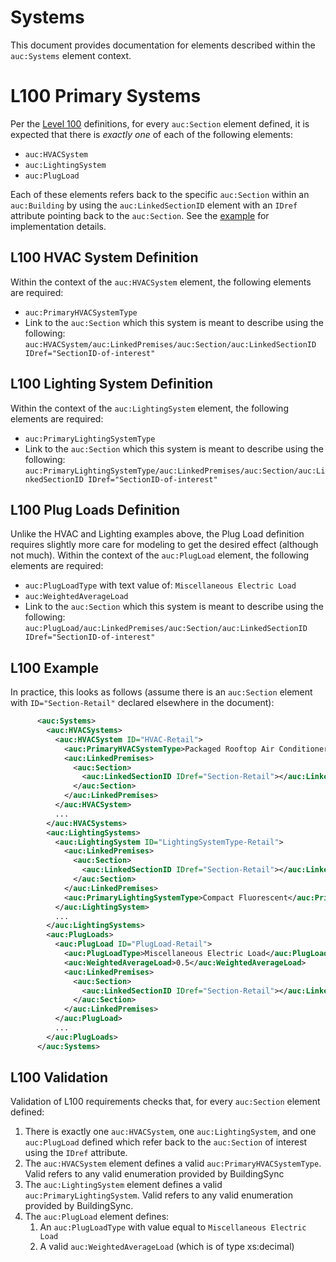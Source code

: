 # Systems
This document provides documentation for elements described within the `auc:Systems` element context.

# L100 Primary Systems
Per the [Level 100](https://github.com/BuildingSync/TestSuite/blob/master/docs/Level%20Definitions.md#level-100) definitions, for every `auc:Section` element defined, it is expected that there is *exactly one* of each of the following elements:
- `auc:HVACSystem`
- `auc:LightingSystem`
- `auc:PlugLoad`

Each of these elements refers back to the specific `auc:Section` within an `auc:Building` by using the `auc:LinkedSectionID` element with an `IDref` attribute pointing back to the `auc:Section`.  See the [example](#l100-example) for implementation details.

## L100 HVAC System Definition
Within the context of the `auc:HVACSystem` element, the following elements are required:
- `auc:PrimaryHVACSystemType`
- Link to the `auc:Section` which this system is meant to describe using the following: `auc:HVACSystem/auc:LinkedPremises/auc:Section/auc:LinkedSectionID IDref="SectionID-of-interest"`

## L100 Lighting System Definition
Within the context of the `auc:LightingSystem` element, the following elements are required:
- `auc:PrimaryLightingSystemType`
- Link to the `auc:Section` which this system is meant to describe using the following: `auc:PrimaryLightingSystemType/auc:LinkedPremises/auc:Section/auc:LinkedSectionID IDref="SectionID-of-interest"`

## L100 Plug Loads Definition
Unlike the HVAC and Lighting examples above, the Plug Load definition requires slightly more care for modeling to get the desired effect (although not much).  Within the context of the `auc:PlugLoad` element, the following elements are required:
- `auc:PlugLoadType` with text value of: `Miscellaneous Electric Load`
- `auc:WeightedAverageLoad`
- Link to the `auc:Section` which this system is meant to describe using the following: `auc:PlugLoad/auc:LinkedPremises/auc:Section/auc:LinkedSectionID IDref="SectionID-of-interest"`

## L100 Example
In practice, this looks as follows (assume there is an `auc:Section` element with `ID="Section-Retail"` declared elsewhere in the document):
```xml
      <auc:Systems>
        <auc:HVACSystems>
          <auc:HVACSystem ID="HVAC-Retail">
            <auc:PrimaryHVACSystemType>Packaged Rooftop Air Conditioner</auc:PrimaryHVACSystemType>
            <auc:LinkedPremises>
              <auc:Section>
                <auc:LinkedSectionID IDref="Section-Retail"></auc:LinkedSectionID>
              </auc:Section>
            </auc:LinkedPremises>
          </auc:HVACSystem>
          ...
        </auc:HVACSystems>
        <auc:LightingSystems>
          <auc:LightingSystem ID="LightingSystemType-Retail">
            <auc:LinkedPremises>
              <auc:Section>
                <auc:LinkedSectionID IDref="Section-Retail"></auc:LinkedSectionID>
              </auc:Section>
            </auc:LinkedPremises>
            <auc:PrimaryLightingSystemType>Compact Fluorescent</auc:PrimaryLightingSystemType>
          </auc:LightingSystem>
          ...
        </auc:LightingSystems>
        <auc:PlugLoads>
          <auc:PlugLoad ID="PlugLoad-Retail">
            <auc:PlugLoadType>Miscellaneous Electric Load</auc:PlugLoadType>
            <auc:WeightedAverageLoad>0.5</auc:WeightedAverageLoad>
            <auc:LinkedPremises>
              <auc:Section>
                <auc:LinkedSectionID IDref="Section-Retail"></auc:LinkedSectionID>
              </auc:Section>
            </auc:LinkedPremises>
          </auc:PlugLoad>
          ...
        </auc:PlugLoads>
      </auc:Systems>
```
## L100 Validation
Validation of L100 requirements checks that, for every `auc:Section` element defined:
1. There is exactly one `auc:HVACSystem`, one `auc:LightingSystem`, and one `auc:PlugLoad` defined which refer back to the `auc:Section` of interest using the `IDref` attribute.
1.  The `auc:HVACSystem` element defines a valid `auc:PrimaryHVACSystemType`.  Valid refers to any valid enumeration provided by BuildingSync
1.  The `auc:LightingSystem` element defines a valid `auc:PrimaryLightingSystem`.  Valid refers to any valid enumeration provided by BuildingSync.
1. The `auc:PlugLoad` element defines:
    1. An `auc:PlugLoadType` with value equal to `Miscellaneous Electric Load`
    1. A valid `auc:WeightedAverageLoad` (which is of type xs:decimal)
